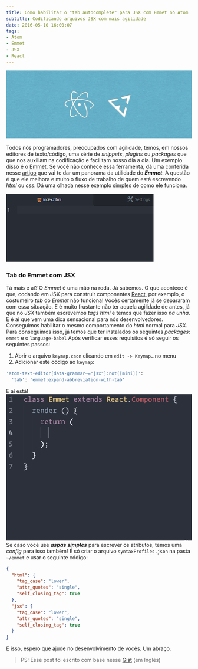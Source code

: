 ```yaml
---
title: Como habilitar o "tab autocomplete" para JSX com Emmet no Atom
subtitle: Codificando arquivos JSX com mais agilidade
date: 2016-05-10 16:00:07
tags:
- Atom
- Emmet
- JSX
- React
---
```

![atom_emmet](./atomemmet.jpg)

Todos nós programadores, preocupados com agilidade, temos, em nossos editores de texto/código, uma série de *snippets*, *plugins* ou *packages* que que nos auxiliam na codificação e facilitam nosso dia a dia. Um exemplo disso é o [Emmet](http://emmet.io/).<!-- more --> Se você não conhece essa ferramenta, dá uma conferida nesse [artigo](http://tableless.com.br/bye-zen-coding-bem-vindo-emmet/) que vai te dar um panorama da utilidade do *__Emmet__*. A questão é que ele melhora e muito o fluxo de trabalho de quem está escrevendo *html* ou *css*.
Dá uma olhada nesse exemplo simples de como ele funciona.

![emmet](./atom-emmet.gif)

### Tab do Emmet com JSX
Tá mais e aí? O *Emmet* é uma mão na roda. Já sabemos.
O que acontece é que, codando em JSX para construir componentes [React](https://facebook.github.io/react/), por exemplo, o costumeiro *tab* do *Emmet* não funciona! Vocês certamente já se depararam com essa situação. E é muito frustante não ter aquela agilidade de antes, já que no *JSX* também escrevemos *tags* *html* e temos que fazer isso *na unha*.
E é aí que vem uma dica sensacional para nós desenvolvedores. Conseguimos habilitar o mesmo comportamento do *html* normal para *JSX*.
Para conseguimos isso, já temos que ter instalados os seguintes *packages*: `emmet` e o `language-babel`
Após verificar esses requisitos é só seguir os seguintes passos:
1. Abrir o arquivo `keymap.cson` clicando em `edit -> Keymap…` no menu
2. Adicionar este código ao `keymap`:

``` bash
'atom-text-editor[data-grammar~="jsx"]:not([mini])':
  'tab': 'emmet:expand-abbreviation-with-tab'

```

E aí está!
![Emmet-JSX](./emmet-jsx.gif)
Se caso você use *__aspas simples__* para escrever os atributos, temos uma *config* para isso também!
É só criar o arquivo `syntaxProfiles.json` na pasta `~/emmet` e usar o seguinte código:
``` json
{
  "html": {
    "tag_case": "lower",
    "attr_quotes": "single",
    "self_closing_tag": true
  },
  "jsx": {
    "tag_case": "lower",
    "attr_quotes": "single",
    "self_closing_tag": true
  }
}
```  


É isso, espero que ajude no desenvolvimento de vocês.
Um abraço.

> PS: Esse post foi escrito com base nesse [Gist](https://gist.github.com/mxstbr/361ddb22057f0a01762240be209321f0) (em Inglês)